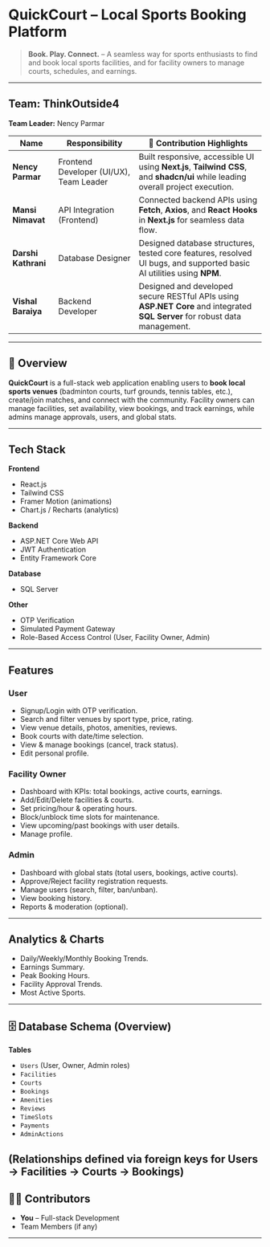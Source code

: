 # **QuickCourt – Local Sports Booking Platform**

> **Book. Play. Connect.** – A seamless way for sports enthusiasts to find and book local sports facilities, and for facility owners to manage courts, schedules, and earnings.

---

## Team: **ThinkOutside4**

**Team Leader:** Nency Parmar

| Name             | Responsibility                          | 🔧 Contribution Highlights                                                                                                      |
| ------------------- | ------------------------------------------ | ------------------------------------------------------------------------------------------------------------------------------- |
| **Nency Parmar**    | Frontend Developer (UI/UX), Team Leader | Built responsive, accessible UI using **Next.js**, **Tailwind CSS**, and **shadcn/ui** while leading overall project execution. |
| **Mansi Nimavat**   | API Integration (Frontend)              | Connected backend APIs using **Fetch**, **Axios**, and **React Hooks** in **Next.js** for seamless data flow.                   |
| **Darshi Kathrani** | Database Designer                       | Designed database structures, tested core features, resolved UI bugs, and supported basic AI utilities using **NPM**.           |
| **Vishal Baraiya**  | Backend Developer                       | Designed and developed secure RESTful APIs using **ASP.NET Core** and integrated **SQL Server** for robust data management.     |

---

## 📌 Overview

**QuickCourt** is a full-stack web application enabling users to **book local sports venues** (badminton courts, turf grounds, tennis tables, etc.), create/join matches, and connect with the community.
Facility owners can manage facilities, set availability, view bookings, and track earnings, while admins manage approvals, users, and global stats.

---

## Tech Stack

**Frontend**

* React.js
* Tailwind CSS
* Framer Motion (animations)
* Chart.js / Recharts (analytics)

**Backend**

* ASP.NET Core Web API
* JWT Authentication
* Entity Framework Core

**Database**

* SQL Server

**Other**

* OTP Verification
* Simulated Payment Gateway
* Role-Based Access Control (User, Facility Owner, Admin)

---

## Features

### **User**

* Signup/Login with OTP verification.
* Search and filter venues by sport type, price, rating.
* View venue details, photos, amenities, reviews.
* Book courts with date/time selection.
* View & manage bookings (cancel, track status).
* Edit personal profile.

### **Facility Owner**

* Dashboard with KPIs: total bookings, active courts, earnings.
* Add/Edit/Delete facilities & courts.
* Set pricing/hour & operating hours.
* Block/unblock time slots for maintenance.
* View upcoming/past bookings with user details.
* Manage profile.

### **Admin**

* Dashboard with global stats (total users, bookings, active courts).
* Approve/Reject facility registration requests.
* Manage users (search, filter, ban/unban).
* View booking history.
* Reports & moderation (optional).

---

## Analytics & Charts

* Daily/Weekly/Monthly Booking Trends.
* Earnings Summary.
* Peak Booking Hours.
* Facility Approval Trends.
* Most Active Sports.

---

## 🗄 Database Schema (Overview)

**Tables**

* `Users` (User, Owner, Admin roles)
* `Facilities`
* `Courts`
* `Bookings`
* `Amenities`
* `Reviews`
* `TimeSlots`
* `Payments`
* `AdminActions`

(Relationships defined via foreign keys for Users → Facilities → Courts → Bookings)
---

## 👨‍💻 Contributors

* **You** – Full-stack Development
* Team Members (if any)

---
